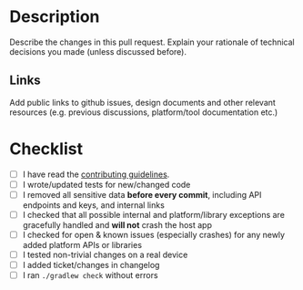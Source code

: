 # Description
Describe the changes in this pull request.
Explain your rationale of technical decisions you made (unless discussed before).

## Links
Add public links to github issues, design documents and other relevant resources (e.g. previous discussions, platform/tool documentation etc.)

# Checklist
- [ ] I have read the [contributing guidelines](../blob/master/CONTRIBUTING.md).
- [ ] I wrote/updated tests for new/changed code
- [ ] I removed all sensitive data **before every commit**, including API endpoints and keys, and internal links
- [ ] I checked that all possible internal and platform/library exceptions are gracefully handled and **will not** crash the host app
- [ ] I checked for open & known issues (especially crashes) for any newly added platform APIs or libraries
- [ ] I tested non-trivial changes on a real device
- [ ] I added ticket/changes in changelog
- [ ] I ran `./gradlew check` without errors

